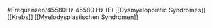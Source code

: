 #Frequenzen/45580Hz
45580 Hz (E)
[[Dysmyelopoietic Syndromes]]
[[Krebs]]
[[Myelodysplastischen Syndromen]]